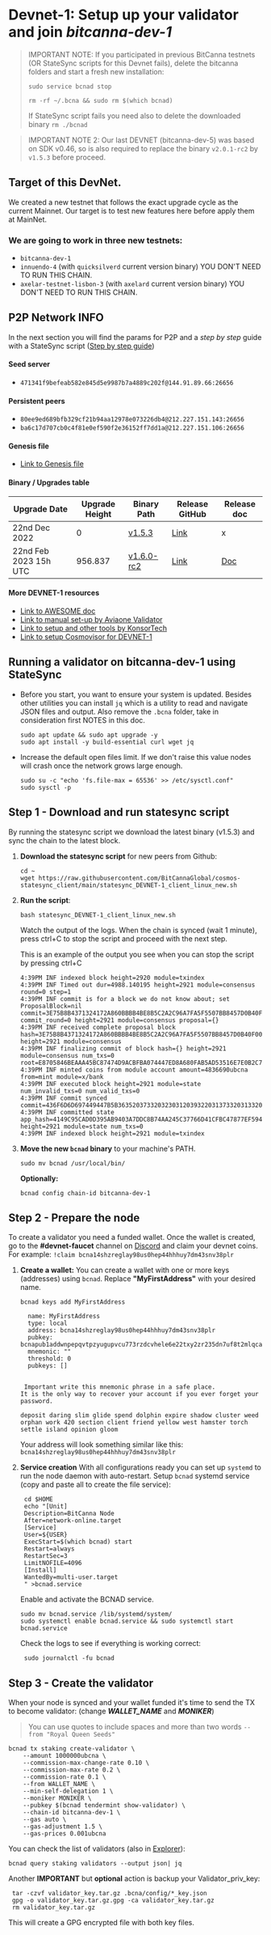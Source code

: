 # Devnet-1: Setup up your validator and join *bitcanna-dev-1*

> IMPORTANT NOTE: If you participated in previous BitCanna testnets (OR StateSync scripts for this Devnet fails),  delete the bitcanna folders and start a fresh new installation:
> 
> ```sudo service bcnad stop``` 
> 
> `rm -rf ~/.bcna && sudo rm $(which bcnad)`
>
> If StateSync script fails you need also to delete the downloaded binary `rm ./bcnad`

> IMPORTANT NOTE 2: Our last DEVNET (bitcanna-dev-5) was based on SDK v0.46, so is also required to replace the binary `v2.0.1-rc2` by `v1.5.3` before proceed.

## Target of this DevNet.
We created a new testnet that follows the exact upgrade cycle as the current Mainnet. Our target is to test new features here before apply them at MainNet.

### We are going to work in three new testnets: 
* `bitcanna-dev-1`
* `innuendo-4` (with `quicksilverd` current version binary) YOU DON'T NEED TO RUN THIS CHAIN.
* `axelar-testnet-lisbon-3` (with `axelard` current version binary) YOU DON'T NEED TO RUN THIS CHAIN.

## P2P Network INFO
In the next section you will find the params for P2P and a *step by step* guide with a StateSync script ([Step by step guide](#running-a-validator-on-bitcanna-dev-5))

#### Seed server
* `471341f9befeab582e845d5e9987b7a4889c202f@144.91.89.66:26656`

#### Persistent peers
* `80ee9ed689bfb329cf21b94aa12978e073226db4@212.227.151.143:26656`
* `ba6c17d707cb0c4f81e0ef590f2e36152ff7dd1a@212.227.151.106:26656`


#### Genesis file
* [Link to Genesis file](https://raw.githubusercontent.com/BitCannaGlobal/bcna/main/devnets/bitcanna-dev-1/genesis.json)

#### Binary / Upgrades table

| Upgrade Date | Upgrade Height | Binary Path | Release GitHub | Release doc |
| -------- | -------- | -------- | ------- | ------- |
| 22nd Dec 2022     | 0    | [v1.5.3](https://github.com/BitCannaGlobal/bcna/releases/download/v1.5.3/bcna_linux_amd64.tar.gz)    | [Link](https://github.com/BitCannaGlobal/bcna/releases/tag/v1.5.3) | x |
| 22nd Feb 2023 15h UTC    | 956.837    | [v1.6.0-rc2](https://github.com/BitCannaGlobal/bcna/releases/download/v1.6.0-rc2/bcna_linux_amd64.tar.gz)   |  [Link](https://github.com/BitCannaGlobal/bcna/releases/tag/v1.6.0-rc2) | [Doc](https://github.com/BitCannaGlobal/bcna/blob/main/devnets/bitcanna-dev-1/upgrade_v1.6.0-rc2.md)

#### More DEVNET-1 resources
* [Link to AWESOME doc](awesome.md)
* [Link to manual set-up by Aviaone Validator](awesome.md#Manual-setup)
* [Link to setup and other tools by KonsorTech](https://github.com/konsortech/Node/tree/main/Testnet/Bitcanna)
* [Link to setup Cosmovisor for DEVNET-1](https://github.com/BitCannaGlobal/bcna/blob/main/devnets/bitcanna-dev-1/cosmovisor_install.md)

## Running a validator on **bitcanna-dev-1** using StateSync
* Before you start, you want to ensure your system is updated.  Besides other utilities you can install `jq` which is a utility to read and navigate JSON files and output. Also remove the `.bcna` folder, take in consideration first NOTES in this doc.
    ```
    sudo apt update && sudo apt upgrade -y
    sudo apt install -y build-essential curl wget jq
    ```
* Increase the default open files limit. If we don't raise this value nodes will crash once the network grows large enough.
    ```
    sudo su -c "echo 'fs.file-max = 65536' >> /etc/sysctl.conf"
    sudo sysctl -p
    ```
## Step 1 - Download and run statesync script
By running the statesync script we download the latest binary (v1.5.3) and sync the chain to the latest block.
1. **Download the statesync script** for new peers from Github:
    ```
    cd ~
    wget https://raw.githubusercontent.com/BitCannaGlobal/cosmos-statesync_client/main/statesync_DEVNET-1_client_linux_new.sh
    ```
2. **Run the script**: 
    ```
    bash statesync_DEVNET-1_client_linux_new.sh
    ```
    Watch the output of the logs. When the chain is synced (wait 1 minute), press ctrl+C to stop the script and proceed with the next step.
    
    This is an example of the output you see when you can stop the script by pressing ctrl+C
    ```
    4:39PM INF indexed block height=2920 module=txindex
    4:39PM INF Timed out dur=4988.140195 height=2921 module=consensus round=0 step=1
    4:39PM INF commit is for a block we do not know about; set ProposalBlock=nil commit=3E75B8B4371324172A860BBBB4BE8B5C2A2C96A7FA5F5507BB8457D0B40F00D2 commit_round=0 height=2921 module=consensus proposal={}
    4:39PM INF received complete proposal block hash=3E75B8B4371324172A860BBBB4BE8B5C2A2C96A7FA5F5507BB8457D0B40F00D2 height=2921 module=consensus
    4:39PM INF finalizing commit of block hash={} height=2921 module=consensus num_txs=0 root=E8705846BEAAA45BC87474D9ACBFBA074447ED8A680FAB5AD53516E7E0B2C7C7
    4:39PM INF minted coins from module account amount=4836690ubcna from=mint module=x/bank
    4:39PM INF executed block height=2921 module=state num_invalid_txs=0 num_valid_txs=0
    4:39PM INF commit synced commit=436F6D6D697449447B5B36352037332032303120393220313733203133203537203930203138352036342035382031323520323230203133392031313620313730203336203932203535203131382031303920363520323037203138382037312031333520313236203234352031343820353520313837203235305D3A4236397D
    4:39PM INF committed state app_hash=4149C95CAD0D395AB9403A7DDC8B74AA245C37766D41CFBC47877EF59437BBFA height=2921 module=state num_txs=0
    4:39PM INF indexed block height=2921 module=txindex
    ```

3. **Move the new `bcnad` binary** to your machine's PATH.
    ```
    sudo mv bcnad /usr/local/bin/ 
    ```
    **Optionally:**
    ```
    bcnad config chain-id bitcanna-dev-1
    ```
## Step 2 - Prepare the node
To create a validator you need a funded wallet. Once the wallet is created, go to the **#devnet-faucet** channel on [Discord](https://discord.com/channels/805725188355260436/847019574662922260) and claim your devnet coins. For example: `!claim bcna14shzreglay98us0hep44hhhuy7dm43snv38plr`

1. **Create a wallet:**
You can create a wallet with one or more keys (addresses) using `bcnad`.  Replace **"MyFirstAddress"** with your desired name.
	```
    bcnad keys add MyFirstAddress

      name: MyFirstAddress
      type: local
      address: bcna14shzreglay98us0hep44hhhuy7dm43snv38plr
      pubkey: bcnapub1addwnpepqvtpzyugupvcu773rzdcvhele6e22txy2zr235dn7uf8t2mlqcarcyx2gg9
      mnemonic: ""
      threshold: 0
      pubkeys: []


     Important write this mnemonic phrase in a safe place.
    It is the only way to recover your account if you ever forget your password.

    deposit daring slim glide spend dolphin expire shadow cluster weed orphan work 420 section client friend yellow west hamster torch settle island opinion gloom
	```
	Your address will look something similar like this: `bcna14shzreglay98us0hep44hhhuy7dm43snv38plr`

2. **Service creation**
With all configurations ready you can set up `systemd` to run the node daemon with auto-restart.
Setup `bcnad` systemd service (copy and paste all to create the file service):
   ```
	cd $HOME
	echo "[Unit]
	Description=BitCanna Node
	After=network-online.target
	[Service]
	User=${USER}
	ExecStart=$(which bcnad) start
	Restart=always
	RestartSec=3
	LimitNOFILE=4096
	[Install]
	WantedBy=multi-user.target
	" >bcnad.service
   ```
	Enable and activate the BCNAD service.

	```
	sudo mv bcnad.service /lib/systemd/system/
	sudo systemctl enable bcnad.service && sudo systemctl start bcnad.service
	```

	Check the logs to see if everything is working correct:
   ```
    sudo journalctl -fu bcnad
   ```

## Step 3 - Create the validator
When your node is synced and your wallet funded it's time to send the TX to become validator:
(change **_WALLET_NAME_** and **_MONIKER_**)
> You can use quotes to include spaces and more than two words
`--from "Royal Queen Seeds"`

```
bcnad tx staking create-validator \
	--amount 1000000ubcna \
	--commission-max-change-rate 0.10 \
	--commission-max-rate 0.2 \
	--commission-rate 0.1 \
	--from WALLET_NAME \
	--min-self-delegation 1 \
	--moniker MONIKER \
	--pubkey $(bcnad tendermint show-validator) \
	--chain-id bitcanna-dev-1 \
	--gas auto \
	--gas-adjustment 1.5 \
	--gas-prices 0.001ubcna
```

You can check the list of validators (also in [Explorer](https://testnet.ping.pub/bitcanna/staking)):

   ```
   bcnad query staking validators --output json| jq
   ```

Another **IMPORTANT** but **optional** action is backup your Validator_priv_key:

   ```
    tar -czvf validator_key.tar.gz .bcna/config/*_key.json 
    gpg -o validator_key.tar.gz.gpg -ca validator_key.tar.gz
    rm validator_key.tar.gz
   ```
   This will create a GPG encrypted file with both key files.
